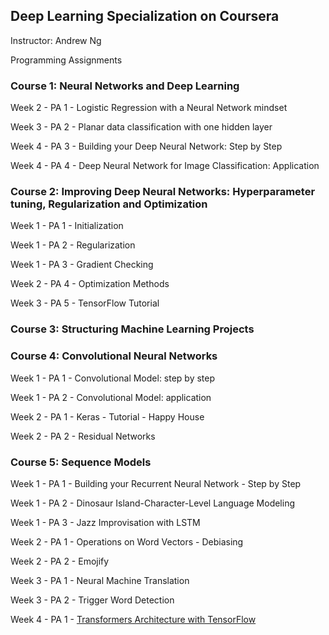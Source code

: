 ## Deep Learning Specialization on Coursera

Instructor: Andrew Ng

Programming Assignments
### Course 1: Neural Networks and Deep Learning

Week 2 - PA 1 - Logistic Regression with a Neural Network mindset

Week 3 - PA 2 - Planar data classification with one hidden layer

Week 4 - PA 3 - Building your Deep Neural Network: Step by Step

Week 4 - PA 4 - Deep Neural Network for Image Classification: Application

### Course 2: Improving Deep Neural Networks: Hyperparameter tuning, Regularization and Optimization

Week 1 - PA 1 - Initialization

Week 1 - PA 2 - Regularization

Week 1 - PA 3 - Gradient Checking

Week 2 - PA 4 - Optimization Methods

Week 3 - PA 5 - TensorFlow Tutorial

### Course 3: Structuring Machine Learning Projects

### Course 4: Convolutional Neural Networks

Week 1 - PA 1 - Convolutional Model: step by step

Week 1 - PA 2 - Convolutional Model: application

Week 2 - PA 1 - Keras - Tutorial - Happy House

Week 2 - PA 2 - Residual Networks

### Course 5: Sequence Models

Week 1 - PA 1 - Building your Recurrent Neural Network - Step by Step

Week 1 - PA 2 - Dinosaur Island-Character-Level Language Modeling

Week 1 - PA 3 - Jazz Improvisation with LSTM

Week 2 - PA 1 - Operations on Word Vectors - Debiasing

Week 2 - PA 2 - Emojify

Week 3 - PA 1 - Neural Machine Translation

Week 3 - PA 2 - Trigger Word Detection

Week 4 - PA 1 - [Transformers Architecture with TensorFlow](https://github.com/ytchuang1018/deep-learning-coursera/blob/main/Sequence%20Models/C5_W4_A1_Transformer_Subclass_v1.ipynb)

